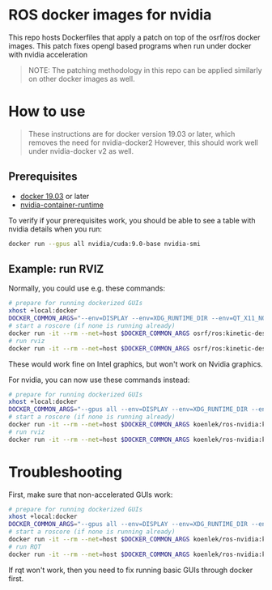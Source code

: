# ROS docker images for nvidia

This repo hosts Dockerfiles that apply a patch on top of the osrf/ros docker images. This patch
fixes opengl based programs when run under docker with nvidia acceleration

> NOTE: The patching methodology in this repo can be applied similarly on other docker images as well.

# How to use

> These instructions are for docker version 19.03 or later, which removes the need for nvidia-docker2
> However, this should work well under nvidia-docker v2 as well.

## Prerequisites

- [docker 19.03](https://docs.docker.com/install/linux/docker-ce/ubuntu/) or later
- [nvidia-container-runtime](https://nvidia.github.io/nvidia-container-runtime/)

To verify if your prerequisites work, you should be able to see a table with nvidia details when 
you run:

```sh
docker run --gpus all nvidia/cuda:9.0-base nvidia-smi
```

## Example: run RVIZ

Normally, you could use e.g. these commands:

```sh
# prepare for running dockerized GUIs
xhost +local:docker
DOCKER_COMMON_ARGS="--env=DISPLAY --env=XDG_RUNTIME_DIR --env=QT_X11_NO_MITSHM=1 --device=/dev/dri:/dev/dri -v /tmp/.X11-unix:/tmp/.X11-unix:rw"
# start a roscore (if none is running already)
docker run -it --rm --net=host $DOCKER_COMMON_ARGS osrf/ros:kinetic-desktop-full roscore
# run rviz
docker run -it --rm --net=host $DOCKER_COMMON_ARGS osrf/ros:kinetic-desktop-full rviz
```

These would work fine on Intel graphics, but won't work on Nvidia graphics.

For nvidia, you can now use these commands instead:

```sh
# prepare for running dockerized GUIs
xhost +local:docker
DOCKER_COMMON_ARGS="--gpus all --env=DISPLAY --env=XDG_RUNTIME_DIR --env=QT_X11_NO_MITSHM=1 --device=/dev/dri:/dev/dri -v /tmp/.X11-unix:/tmp/.X11-unix:rw"
# start a roscore (if none is running already)
docker run -it --rm --net=host $DOCKER_COMMON_ARGS koenlek/ros-nvidia:kinetic-desktop-full roscore
# run rviz
docker run -it --rm --net=host $DOCKER_COMMON_ARGS koenlek/ros-nvidia:kinetic-desktop-full rviz
```

# Troubleshooting

First, make sure that non-accelerated GUIs work:

```sh
# prepare for running dockerized GUIs
xhost +local:docker
DOCKER_COMMON_ARGS="--gpus all --env=DISPLAY --env=XDG_RUNTIME_DIR --env=QT_X11_NO_MITSHM=1 --device=/dev/dri:/dev/dri -v /tmp/.X11-unix:/tmp/.X11-unix:rw"
# start a roscore (if none is running already)
docker run -it --rm --net=host $DOCKER_COMMON_ARGS koenlek/ros-nvidia:kinetic-desktop-full roscore
# run RQT
docker run -it --rm --net=host $DOCKER_COMMON_ARGS koenlek/ros-nvidia:kinetic-desktop-full rqt
```

If rqt won't work, then you need to fix running basic GUIs through docker first.
